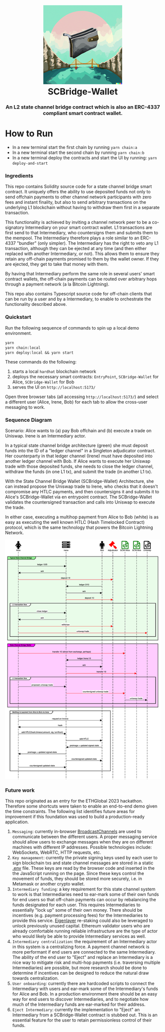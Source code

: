 <h1 align="center">
<div><img src="./SCBridge-Wallet.png"><br>
SCBridge-Wallet
</h1>
<h3 align="center">
An L2 state channel bridge contract which is also an ERC-4337 compliant smart contract wallet.
</h3>

# How to Run

- In a new terminal start the first chain by running `yarn chain:a`
- In a new terminal start the second chain by running `yarn chain:b`
- In a new terminal deploy the contracts and start the UI by running: `yarn deploy-and-start`

### Ingredients

This repo contains Solidity source code for a state channel bridge smart contract. It uniquely offers the ability to use deposited funds not only to send offchain payments to other channel network participants with zero fees and instant finality, but also to send arbitrary transactions on the underlying L1 blockchain without having to withdraw them first in a separate transaction.

This functionality is achieved by inviting a channel network peer to be a co-signatory Intermediary on your smart contract wallet. L1 transactions are first send to that Intermediary, who countersigns them and submits them to the mempool. The Intermediary therefore plays a role similar to an ERC-4337 "bundler" (only simpler). The Intermediary has the right to veto any L1 transaction, although they can be ejected at any time (and then either replaced with another Intermediary, or not). This allows them to ensure they retain any off-chain payments promised to them by the wallet owner. If they are ejected, they get to take that money with them.

By having that Intermediary perform the same role in several users' smart contract wallets, the off-chain payments can be routed over arbitrary hops through a payment network (a la Bitcoin Lightning).

This repo also contains Typescript source code for off-chain clients that can be run by a user and by a Intermediary, to enable to orchestrate the functionality described above.

### Quickstart

Run the following sequence of commands to spin up a local demo environment.

```
yarn
yarn chain:local
yarn deploy:local && yarn start
```

These commands do the following:

1. starts a local `hardhat` blockchain network
2. deploys the necessary smart contracts: `EntryPoint`, `SCBridge-Wallet` for Alice, `SCBridge-Wallet` for Bob
3. serves the UI on `http://localhost:5173/`

Open three browser tabs (all accessing `http://localhost:5173/`) and select a different user (Alice, Irene, Bob) for each tab to allow the cross-user messaging to work.

### Sequence Diagram

Scenario: Alice wants to (a) pay Bob offchain and (b) execute a trade on Uniswap. Irene is an Intermediary actor.

In a typical state channel bridge architecture (green) she must deposit funds into the ID of a "ledger channel" in a Singleton adjudicator contract. Her counterparty in that ledger channel (Irene) must have deposited into another ledger channel with Bob. If Alice wants to execute her Uniswap trade with those deposited funds, she needs to close the ledger channel, withdraw the funds (in one L1 tx), and submit the trade (in another L1 tx).

With the State Channel Bridge Wallet (SCBridge-Wallet) Architecture, she can instead propose the Uniswap trade to Irene, who checks that it doesn't compromise any HTLC payments, and then countersigns it and submits it to Alice's SCBridge-Wallet via en entrypoint contract. The SCBridge-Wallet validates the countersigned transaction and calls into Uniswap to execute the trade.

In either case, executing a multihop payment from Alice to Bob (white) is as easy as executing the well known HTLC (Hash Timelocked Contract) protocol, which is the same technology that powers the Bitcoin Lightning Network.

![Sequence Diagram](./SCBridge-Wallet-sequence.png)

<!-- diagram source, edit at sequencediagram.org
fontawesome f182 Alice
fontawesome f233 Irene
fontawesome f183 Bob

fontawesome f0e3 Adjudicator #red
fontawesome f1c9 SCW-Alice #green
fontawesome f1c9 SCW-Bob #green
fontawesome f1c9 Uniswap


group #lightgreen Typical State Channel Bridge

Alice->Irene: ledger 10/0
Alice<-Irene: ack
Alice-#red>Adjudicator: deposit 10
Bob->Irene: ledger 0/10
Bob<-Irene: ack
Irene-#red>Adjudicator: deposit 10
group L1 transaction flow
Alice->Irene: close ledger
Alice<-Irene: ack
Alice-#red>Adjudicator: withdraw
Alice-#red>Uniswap: uniswap trade
end
end

group #ff00ff State Channel Bridge Wallet
Alice-#red>SCW-Alice: transfer 10 (direct from exchange, perhaps)
Bob->Irene: ledger Irene:10
Bob<-Irene: ack
Irene-#red>SCW-Bob: transfer 10
group L1 transaction flow
Alice->Irene: proposed uniswap trade
Irene-#red>SCW-Alice: countersigned uniswap trade

SCW-Alice->Uniswap: uniswap trade
end


end

group Multihop L2 payment from Alice to Bob via Irene
Alice->Bob: request an invoice
Bob->Alice: hash
Alice->Irene: add HTLC(hash,timeout,amount, sig, turnNum)
Irene->Bob: add HTLC
Bob->Irene:  preimage + updated signed state
Irene->Alice: preimage + updated signed state
Irene->Bob: countersigned updated state
Alice->Irene: countersigned updated state
end
-->

### Future work

This repo originated as an entry for the ETHGlobal 2023 hackathon. Therefore some shortcuts were taken to enable an end-to-end demo given the time constraints. The following list identifies future areas for improvement if this foundation was used to build a production-ready application.

1. `Messaging`: currently in-browser [BroadcastChannels](https://nodejs.org/api/worker_threads.html#class-broadcastchannel-extends-eventtarget) are used to communicate between the different users. A proper messaging service should allow users to exchange messages when they are on different machines with different IP addresses. Possible technologies include: WebSockets, WebRTC, HTTP requests, etc.
2. `Key management`: currently the private signing keys used by each user to sign blockchain txs and state channel messages are stored in a static [.env](./.env) file. These keys are read by the browser code and inserted in the the JavaScript running on the page. Since these keys control the movement of funds, they should be stored more securely, i.e. in Metamask or another crypto wallet.
3. `Intermediary funding`: a key requirement for this state channel system to work is that Intermediaries need to ear-mark some of their own funds for end users so that off-chain payments can occur by rebalancing the funds designated for each user. This requires Intermediaries to essentially "lock up" some of their own money. There should be incentives (e.g. payment processing fees) for the Intermediaries to provide this service. [Eigenlayer](https://docs.eigenlayer.xyz/overview/readme) re-staking could also be leveraged to unlock previously unused capital. Ethereum validator users who are already comfortable running reliable infrastructure are the type of actor who would likely be able to provide Intermediary services as well.
4. `Intermediary centralization`: the requirement of an Intermediary actor in this system is a centralizing force. A payment channel network is more performant if end users are connected to the same Intermediary. The ability of the end user to "Eject" and replace an Intermediary is a nice way to mitigate risk and multi-hop payments (i.e. traversing multiple Intermediaries) are possible, but more research should be done to determine if incentives can be designed to reduce the natural draw towards centralization.
5. `User onboarding`: currently there are hardcoded scripts to connect the Intermediary with users and ear-mark some of the Intermediary's funds for Alice and Bob. In a production environment there should be an easy way for end users to discover Intermediaries, and to negotiate how much of the Intermediary funds are ear-marked for their address.
6. `Eject Intermediary`: currently the implementation to "Eject" an Intermediary from a SCBridge-Wallet contract is stubbed out. This is an essential feature for the user to retain permissionless control of their funds.
